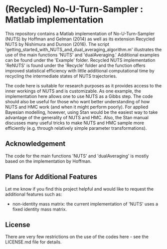 # (Recycled) No-U-Turn-Sampler : Matlab implementation
This repository contains a Matlab implementation of No-U-Turn-Sampler (NUTS) by Hoffman and Gelman (2014) as well as its extension Recycled NUTS by Nishimura and Dunson (2016). The script 'getting_started_with_NUTS_and_dual_averaging_algorithm.m' illustrates the use of the main functions 'NUTS' and 'dualAveraging.' Additional examples can be found under the 'Example' folder. Recycled NUTS implementation 'ReNUTS' is found under the 'Recycle' folder and the function offers improved statistical efficiency with little additional computational time by recycling the intermediate states of NUTS trajectories.

The code here is suitable for research purposes as it provides access to the inner workings of NUTS and is customizable. As one example, the implementation here allows one to use NUTS as a Gibbs step. The code should also be useful for those who want better understanding of how NUTS and HMC work (and when it might perform poorly). For applied Bayesian modelling, however, using Stan would be the easiest way to take advantage of the generality of NUTS and HMC. Also, the Stan manual discusses many useful tricks to make NUTS and HMC sample more efficiently (e.g. through relatively simple parameter transformations). 

## Acknowledgement
The code for the main functions 'NUTS' and 'dualAveraging' is mostly based on the implementation by Hoffman. 

## Plans for Additional Features
Let me know if you find this project helpful and would like to request the additional features such as:
- non-identity mass matrix: the current implementation of 'NUTS' uses a fixed identity mass matrix.

## License
There are very few restrictions on the use of the codes here - see the LICENSE.md file for details.


